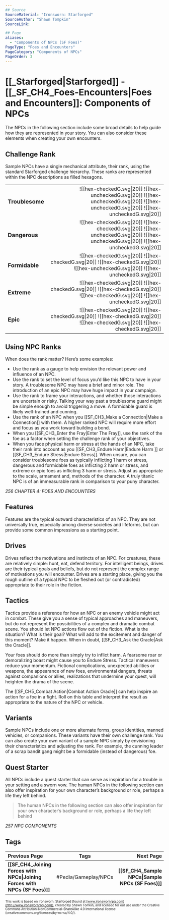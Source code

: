 ```yaml
---
## Source
SourceMaterial: "Ironsworn: Starforged"
SourceAuthor: "Shawn Tompkin"
SourceLink: 

## Page
aliases:
  - "Components of NPCs (SF Foes)"
PageType: "Foes and Encounters"
PageCategory: "Components of NPCs"
PageOrder: 3
---
```

# [[_Starforged|Starforged]] - [[_SF_CH4_Foes-Encounters|Foes and Encounters]]: Components of NPCs
The NPCs in the following section include some broad details to help guide how they are represented in your story. You can also consider these elements when creating your own encounters.

## Challenge Rank
Sample NPCs have a single mechanical attribute, their rank, using the standard Starforged challenge hierarchy. These ranks are represented within the NPC descriptions as filled hexagons.

|  |  |
| :--- | ---: |
| <font size=4> **Troublesome** </font> | ![[hex-checkedG.svg\|20]] ![[hex-uncheckedG.svg\|20]] ![[hex-uncheckedG.svg\|20]] ![[hex-uncheckedG.svg\|20]] ![[hex-uncheckedG.svg\|20]] |
| <font size=4> **Dangerous** </font> | ![[hex-checkedG.svg\|20]] ![[hex-checkedG.svg\|20]] ![[hex-uncheckedG.svg\|20]] ![[hex-uncheckedG.svg\|20]] ![[hex-uncheckedG.svg\|20]] |
| <font size=4> **Formidable** </font> | ![[hex-checkedG.svg\|20]] ![[hex-checkedG.svg\|20]] ![[hex-checkedG.svg\|20]] ![[hex-uncheckedG.svg\|20]] ![[hex-uncheckedG.svg\|20]] |
| <font size=4> **Extreme** </font> | ![[hex-checkedG.svg\|20]] ![[hex-checkedG.svg\|20]] ![[hex-checkedG.svg\|20]] ![[hex-checkedG.svg\|20]] ![[hex-uncheckedG.svg\|20]] |
| <font size=4> **Epic** </font> | ![[hex-checkedG.svg\|20]] ![[hex-checkedG.svg\|20]] ![[hex-checkedG.svg\|20]] ![[hex-checkedG.svg\|20]] ![[hex-checkedG.svg\|20]] |

## Using NPC Ranks
When does the rank matter? Here’s some examples: 
- Use the rank as a gauge to help envision the relevant power and influence of an NPC.
- Use the rank to set the level of focus you’d like this NPC to have in your story. A troublesome NPC may have a brief and minor role. The introduction of an epic NPC may have huge impact in your campaign.
- Use the rank to frame your interactions, and whether those interactions are uncertain or risky. Talking your way past a troublesome guard might be simple enough to avoid triggering a move. A formidable guard is likely well-trained and cunning.
- Use the rank of an NPC when you [[SF_CH3_Make a Connection|Make a Connection]] with them. A higher ranked NPC will require more effort and focus as you work toward building a bond.
- When you [[SF_CH3_Enter the Fray|Enter The Fray]], use the rank of the foe as a factor when setting the challenge rank of your objectives.
- When you face physical harm or stress at the hands of an NPC, take their rank into account as you [[SF_CH3_Endure Harm|Endure Harm ]]  or [[SF_CH3_Endure Stress|Endure Stress]]. When unsure, you can consider troublesome foes as typically inflicting 1 harm or stress, dangerous and formidable foes as inflicting 2 harm or stress, and extreme or epic foes as inflicting 3 harm or stress. Adjust as appropriate to the scale, armament and, methods of the character. A truly titanic NPC is of an immeasurable rank in comparison to your puny character.

*256 CHAPTER 4: FOES AND ENCOUNTERS*

## Features
Features are the typical outward characteristics of an NPC. They are not universally true, especially among diverse societies and lifeforms, but can provide some common impressions as a starting point.

## Drives
Drives reflect the motivations and instincts of an NPC. For creatures, these are relatively simple: hunt, eat, defend territory. For intelligent beings, drives are their typical goals and beliefs, but do not represent the complex range of motivations you will encounter. Drives are a starting place, giving you the rough outline of a typical NPC to be fleshed out (or contradicted) appropriate to their role in the fiction.

## Tactics
Tactics provide a reference for how an NPC or an enemy vehicle might act in combat. These give you a sense of typical approaches and maneuvers, but do not represent the possibilities of a complex and dramatic combat scene. You should let NPC actions flow out of the fiction. What is the situation? What is their goal? What will add to the excitement and danger of this moment? Make it happen. When in doubt, [[SF_CH3_Ask the Oracle|Ask the Oracle]].

Your foes should do more than simply try to inflict harm. A fearsome roar or demoralizing boast might cause you to Endure Stress. Tactical maneuvers reduce your momentum. Fictional complications, unexpected abilities or weapons, the appearance of new foes, environmental dangers, threats against companions or allies, realizations that undermine your quest, will heighten the drama of the scene.

The [[SF_CH5_Combat Action|Combat Action Oracle]] can help inspire an action for a foe in a fight. Roll on this table and interpret the result as appropriate to the nature of the NPC or vehicle. 

## Variants
Sample NPCs include one or more alternate forms, group identities, manned vehicles, or companions. These variants have their own challenge rank. You can also create your own variant of a sample NPC simply by envisioning their characteristics and adjusting the rank. For example, the cunning leader of a scrap bandit gang might be a formidable (instead of dangerous) foe.

## Quest Starter
All NPCs include a quest starter that can serve as inspiration for a trouble in your setting and a sworn vow. The human NPCs in the following section can also offer inspiration for your own character’s background or role, perhaps a life they left behind.

> The human NPCs in the following section can also offer inspiration for your own character’s background or role, perhaps a life they left behind

*257 NPC COMPONENTS*

## Tags
| Previous Page | Tags | Next Page |
|:--- |:---:| ---:|
| **[[SF_CH4_Joining Forces with NPCs\|Joining Forces with NPCs (SF Foes)]]** | #Pedia/Gameplay/NPCs | **[[SF_CH4_Sample NPCs\|Sample NPCs (SF Foes)]]** |

<font size=-2>This work is based on Ironsworn: Starforged (found at [www.ironswornrpg.com](http://www.ironswornrpg.com)), created by Shawn Tomkin, and licensed for our use under the Creative Commons Attribution-NonCommercial-ShareAlike 4.0 International license  (creativecommons.org/licenses/by-nc-sa/4.0/).</font>